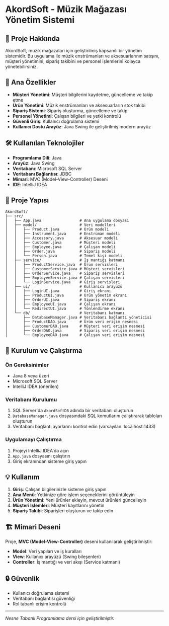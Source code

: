 # AkordSoft - Müzik Mağazası Yönetim Sistemi

## 📖 Proje Hakkında

AkordSoft, müzik mağazaları için geliştirilmiş kapsamlı bir yönetim sistemidir. Bu uygulama ile müzik enstrümanları ve aksesuarlarının satışını, müşteri yönetimini, sipariş takibini ve personel işlemlerini kolayca yönetebilirsiniz.

## 🎯 Ana Özellikler

- **Müşteri Yönetimi**: Müşteri bilgilerini kaydetme, güncelleme ve takip etme
- **Ürün Yönetimi**: Müzik enstrümanları ve aksesuarların stok takibi
- **Sipariş Sistemi**: Sipariş oluşturma, güncelleme ve takip
- **Personel Yönetimi**: Çalışan bilgileri ve yetki kontrolü
- **Güvenli Giriş**: Kullanıcı doğrulama sistemi
- **Kullanıcı Dostu Arayüz**: Java Swing ile geliştirilmiş modern arayüz

## 🛠️ Kullanılan Teknolojiler

- **Programlama Dili**: Java
- **Arayüz**: Java Swing
- **Veritabanı**: Microsoft SQL Server
- **Veritabanı Bağlantısı**: JDBC
- **Mimari**: MVC (Model-View-Controller) Deseni
- **IDE**: IntelliJ IDEA

## 📁 Proje Yapısı

```
AkordSoft/
├── src/
│   ├── App.java                 # Ana uygulama dosyası
│   ├── model/                   # Veri modelleri
│   │   ├── Product.java         # Ürün modeli
│   │   ├── Instrument.java      # Enstrüman modeli
│   │   ├── Accessory.java       # Aksesuar modeli
│   │   ├── Customer.java        # Müşteri modeli
│   │   ├── Employee.java        # Çalışan modeli
│   │   ├── Order.java           # Sipariş modeli
│   │   └── Person.java          # Temel kişi modeli
│   ├── service/                 # İş mantığı katmanı
│   │   ├── ProductService.java  # Ürün servisleri
│   │   ├── CustomerService.java # Müşteri servisleri
│   │   ├── OrderService.java    # Sipariş servisleri
│   │   ├── EmployeeService.java # Çalışan servisleri
│   │   └── LoginService.java    # Giriş servisleri
│   ├── ui/                      # Kullanıcı arayüzü
│   │   ├── LoginUI.java         # Giriş ekranı
│   │   ├── ProductUI.java       # Ürün yönetim ekranı
│   │   ├── OrderUI.java         # Sipariş ekranı
│   │   ├── EmployeeUI.java      # Çalışan ekranı
│   │   └── RedirectUI.java      # Yönlendirme ekranı
│   └── db/                      # Veritabanı katmanı
│       ├── DatabaseManager.java # Veritabanı bağlantı yöneticisi
│       ├── ProductDAO.java      # Ürün veri erişim nesnesi
│       ├── CustomerDAO.java     # Müşteri veri erişim nesnesi
│       ├── OrderDAO.java        # Sipariş veri erişim nesnesi
│       └── EmployeeDAO.java     # Çalışan veri erişim nesnesi
```

## 🚀 Kurulum ve Çalıştırma

### Ön Gereksinimler

- Java 8 veya üzeri
- Microsoft SQL Server
- IntelliJ IDEA (önerilen)

### Veritabanı Kurulumu

1. SQL Server'da `AkordSoftDB` adında bir veritabanı oluşturun
2. `DatabaseManager.java` dosyasındaki SQL komutlarını çalıştırarak tabloları oluşturun
3. Veritabanı bağlantı ayarlarını kontrol edin (varsayılan: localhost:1433)

### Uygulamayı Çalıştırma

1. Projeyi IntelliJ IDEA'da açın
2. `App.java` dosyasını çalıştırın
3. Giriş ekranından sisteme giriş yapın

## 💡 Kullanım

1. **Giriş**: Çalışan bilgilerinizle sisteme giriş yapın
2. **Ana Menü**: Yetkinize göre işlem seçeneklerini görüntüleyin
3. **Ürün Yönetimi**: Yeni ürünler ekleyin, mevcut ürünleri güncelleyin
4. **Müşteri İşlemleri**: Müşteri kayıtlarını yönetin
5. **Sipariş Takibi**: Siparişleri oluşturun ve takip edin

## 🏗️ Mimari Deseni

Proje, **MVC (Model-View-Controller)** deseni kullanılarak geliştirilmiştir:

- **Model**: Veri yapıları ve iş kuralları
- **View**: Kullanıcı arayüzü (Swing bileşenleri)
- **Controller**: İş mantığı ve veri akışı (Service katmanı)

## 🔒 Güvenlik

- Kullanıcı doğrulama sistemi
- Veritabanı bağlantısı güvenliği
- Rol tabanlı erişim kontrolü

---

*Nesne Tabanlı Programlama dersi için geliştirilmiştir.* 
